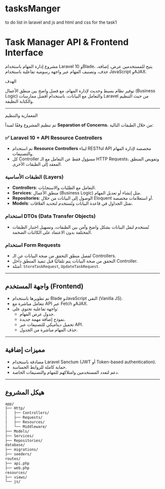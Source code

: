 # tasksManger
to do list in laravel and js and html and css for the task1 
# Task Manager API & Frontend Interface

مشروع إدارة المهام باستخدام Laravel 10 وBlade، يتيح للمستخدمين عرض، إضافة، حذف، وتصنيف المهام عبر واجهة رسومية تفاعلية باستخدام JavaScript وAJAX.

 الهدف

توفير نظام بسيط وحديث لإدارة المهام، مع فصل واضح بين منطق الأعمال (Business Logic) والتعامل مع البيانات، باستخدام أفضل ممارسات Laravel من حيث التنظيم والكتابة النظيفة.

---

 المعمارية والتنظيم

تم تنظيم المشروع وفقًا لمبدأ **Separation of Concerns**، من خلال الطبقات التالية:

### ✅ Laravel 10 + API Resource Controllers

- تم استخدام **Resource Controllers** لبناء RESTful API مخصصة لإدارة المهام والتصنيفات.
- كل Controller مسؤول فقط عن التعامل مع الـ HTTP Requests، وتفويض المنطق المعقد إلى الطبقات الأخرى.

###  الطبقات الأساسية (Layers)

- **Controllers**: التعامل مع الطلبات والاستجابات.
- **Services**: منطق الأعمال (Business Logic) مثل إنشاء أو تعديل المهام.
- **Repositories**: الوصول إلى البيانات من خلال Eloquent أو استعلامات مخصصة.
- **Models**: تمثل الجداول في قاعدة البيانات وتُستخدم لتحديد العلاقات.

###  استخدام DTOs (Data Transfer Objects)

- تُستخدم لنقل البيانات بشكل واضح وآمن بين الطبقات، وتسهيل اختبار الطبقات المختلفة بدون الاعتماد على الكائنات الضخمة.

###  استخدام Form Requests

- لفصل منطق التحقق من صحة البيانات عن الـ Controllers.
- التحقق من صحة البيانات يتم تلقائيًا قبل تنفيذ المنطق داخل Controller.
- أمثلة: `StoreTaskRequest`, `UpdateTaskRequest`.

---

##  واجهة المستخدم (Frontend)

- تم تطويرها باستخدام Blade وJavaScript النقي (Vanilla JS).
- تتعامل مباشرة مع API عبر Fetch وAJAX.
- واجهة تفاعلية تحتوي على:
  - جدول عرض المهام.
  - نموذج إضافة مهمة جديدة.
  - تحميل ديناميكي للتصنيفات عبر API.
  - حذف المهام مباشرة من الجدول.

---

##  مميزات إضافية

- مصادقة باستخدام Laravel Sanctum (JWT أو Token-based authentication).
- حماية كاملة للروابط الحساسة.
- دعم لتعدد المستخدمين وامتلاكهم للمهام والتصنيفات الخاصة.

---

##  هيكل المشروع

```bash
app/
├── Http/
│   ├── Controllers/
│   ├── Requests/
│   ├── Resources/
│   └── Middleware/
├── Models/
├── Services/
├── Repositories/
database/
├── migrations/
├── seeders/
routes/
├── api.php
├── web.php
resources/
├── views/
└── js/
